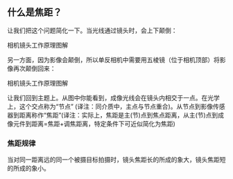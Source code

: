 ## 什么是焦距？

让我们把这个问题简化一下。当光线通过镜头时，会上下颠倒：

相机镜头工作原理图解

另一方面，因为影像会颠倒，所以单反相机中需要用五棱镜（位于相机顶部）将影像再次颠倒回来：

相机镜头工作原理图解

让我们回到主题上。从图中你能看到，成像光线会在镜头内相交于一点。在光学上，这个交点称为“节点” (译注：同介质中，主点与节点重合)。从节点到影像传感器到距离称作“焦距”(译注：实际上，焦距是主(节)点到焦点距离，从主(节)点到成像元件到距离=焦距+调焦距离，特定条件下可近似简化为焦距)

###  焦距规律

当对同一距离远的同一个被摄目标拍摄时，镜头焦距长的所成的象大，镜头焦距短的所成的象小。
